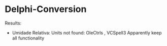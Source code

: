 # Delphi-Conversion


Results:

*	Umidade Relativa:
		Units not found: OleCtrls , VCSpell3
		Apparently keep all functionality